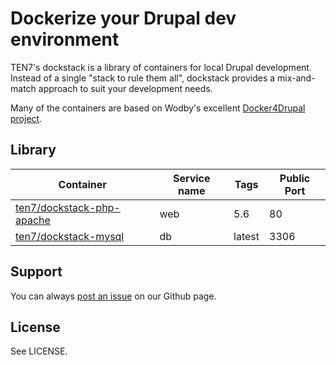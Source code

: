 # Dockerize your Drupal dev environment

TEN7's dockstack is a library of containers for local Drupal development.
Instead of a single "stack to rule them all", dockstack provides a mix-and-match
approach to suit your development needs.

Many of the containers are based on Wodby's excellent [Docker4Drupal project](https://github.com/wodby/docker4drupal/).

## Library

| Container | Service name | Tags | Public Port |
| --------- | ------------ | --------------- | ----------- |
| [ten7/dockstack-php-apache](https://hub.docker.com/r/ten7/dockstack-php-apache/) | web | 5.6 | 80 |
| [ten7/dockstack-mysql](https://hub.docker.com/r/ten7/dockstack-mysql/) | db | latest | 3306 |

## Support

You can always [post an issue](https://github.com/ten7/dockstack/issues/new) on our Github page.

## License

See LICENSE.
